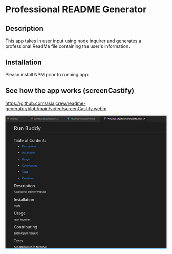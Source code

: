 # Professional README Generator

## Description
This app takes in user input using node inquirer and generates a professional ReadMe file containing the user's information.

## Installation
Please install NPM prior to running app.

## See how the app works (screenCastify)
https://github.com/asiajcrew/readme-generator/blob/main/video/screenCastify.webm

![website snippit](https://github.com/asiajcrew/readme-generator/blob/main/video/Screenshot%202022-02-22%20220630.png)
